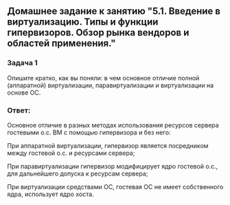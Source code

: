 ## Домашнее задание к занятию "5.1. Введение в виртуализацию. Типы и функции гипервизоров. Обзор рынка вендоров и областей применения."
### Задача 1
Опишите кратко, как вы поняли: в чем основное отличие полной (аппаратной) виртуализации, паравиртуализации и виртуализации на основе ОС.
### Ответ: 
Основное отличие в разных методах использования ресурсов сервера гостевыми о.с. ВМ с помощью гипервизора и без него:

При аппаратной виртуализации, гипервизор является посредником между гостевой о.с. и ресурсами сервера;
    
При паравиртуализации гипервизор модифицирует ядро гостевой о.с., для дальнейшего допуска к ресурсам сервера;
    
При виртуализации средствами ОС, гостевая ОС не имеет собственного ядра, использует ядро хоста.
    


